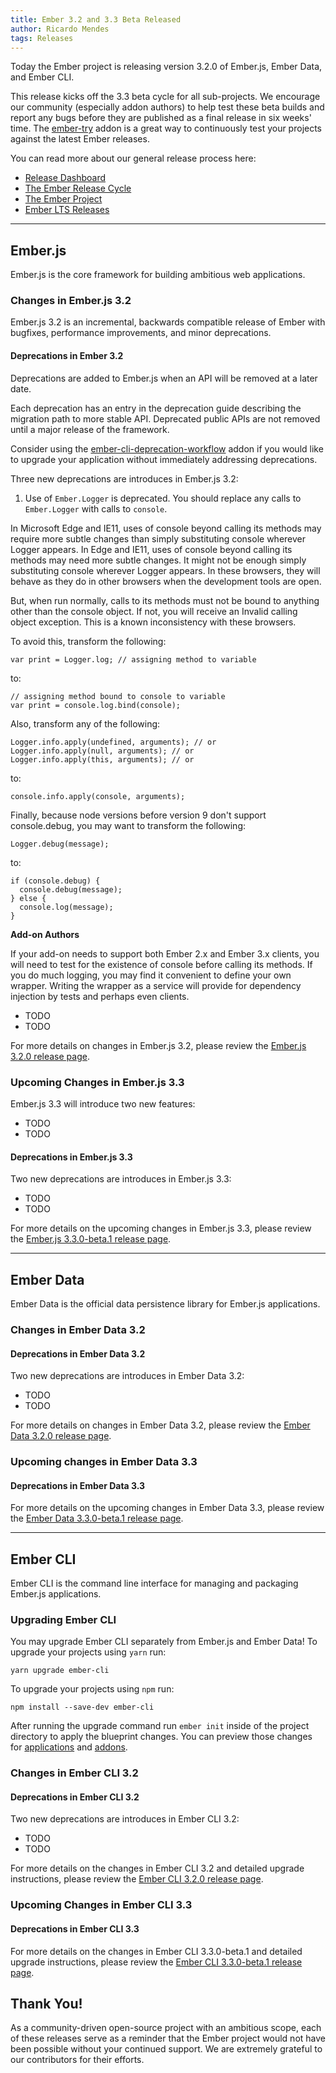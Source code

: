 ```yaml
---
title: Ember 3.2 and 3.3 Beta Released
author: Ricardo Mendes
tags: Releases
---
```


Today the Ember project is releasing version 3.2.0 of Ember.js, Ember Data, and Ember CLI.

This release kicks off the 3.3 beta cycle for all sub-projects. We encourage our
community (especially addon authors) to help test these beta builds and report
any bugs before they are published as a final release in six weeks' time. The
[ember-try](https://github.com/ember-cli/ember-try) addon is a great way to
continuously test your projects against the latest Ember releases.

You can read more about our general release process here:

- [Release Dashboard](http://emberjs.com/builds/)
- [The Ember Release Cycle](http://emberjs.com/blog/2013/09/06/new-ember-release-process.html)
- [The Ember Project](http://emberjs.com/blog/2015/06/16/ember-project-at-2-0.html)
- [Ember LTS Releases](http://emberjs.com/blog/2016/02/25/announcing-embers-first-lts.html)

---

## Ember.js

Ember.js is the core framework for building ambitious web applications.

### Changes in Ember.js 3.2

Ember.js 3.2 is an incremental, backwards compatible release of Ember with
bugfixes, performance improvements, and minor deprecations.

#### Deprecations in Ember 3.2

Deprecations are added to Ember.js when an API will be removed at a later date.

Each deprecation has an entry in the deprecation guide describing the migration
path to more stable API. Deprecated public APIs are not removed until a major
release of the framework.

Consider using the
[ember-cli-deprecation-workflow](https://github.com/mixonic/ember-cli-deprecation-workflow)
addon if you would like to upgrade your application without immediately addressing
deprecations.

Three new deprecations are introduces in Ember.js 3.2:

1. Use of `Ember.Logger` is deprecated. You should replace any calls to `Ember.Logger` with calls to `console`. 

In Microsoft Edge and IE11, uses of console beyond calling its methods may require more subtle changes than simply substituting console wherever Logger appears. In Edge and IE11, uses of console beyond calling its methods may need more subtle changes. It might not be enough simply substituting console wherever Logger  appears. In these browsers, they will behave as they do in other browsers when the development tools are open. 

But, when run  normally, calls to its methods must not be bound to anything other than  the console object. If not, you will receive an Invalid calling object exception. This is a known inconsistency with these browsers. 

To avoid this, transform the following:

```
var print = Logger.log; // assigning method to variable
```

to:

```
// assigning method bound to console to variable
var print = console.log.bind(console);
```

Also, transform any of the following:

```
Logger.info.apply(undefined, arguments); // or
Logger.info.apply(null, arguments); // or
Logger.info.apply(this, arguments); // or
```

to:

```
console.info.apply(console, arguments);
```

Finally, because node versions before version 9 don't support console.debug, you may want to transform the following:

```
Logger.debug(message);
```

to:

```
if (console.debug) {
  console.debug(message);
} else {
  console.log(message);
}
```

**Add-on Authors**

If your add-on needs to support both Ember 2.x and Ember 3.x clients, you will need to test for the existence of console before calling its methods. If you do much logging, you may find it convenient to define your own wrapper. Writing the wrapper as a service will provide for dependency injection by tests and perhaps even clients.

* TODO
* TODO

For more details on changes in Ember.js 3.2, please review the
[Ember.js 3.2.0 release page](https://github.com/emberjs/ember.js/releases/tag/v3.2.0).

### Upcoming Changes in Ember.js 3.3

Ember.js 3.3 will introduce two new features:

* TODO
* TODO

#### Deprecations in Ember.js 3.3

Two new deprecations are introduces in Ember.js 3.3:

* TODO
* TODO

For more details on the upcoming changes in Ember.js 3.3, please review the
[Ember.js 3.3.0-beta.1 release page](https://github.com/emberjs/ember.js/releases/tag/v3.3.0-beta.1).

---

## Ember Data

Ember Data is the official data persistence library for Ember.js applications.

### Changes in Ember Data 3.2

#### Deprecations in Ember Data 3.2

Two new deprecations are introduces in Ember Data 3.2:

* TODO
* TODO

For more details on changes in Ember Data 3.2, please review the
[Ember Data 3.2.0 release page](https://github.com/emberjs/data/releases/tag/v3.2.0).


### Upcoming changes in Ember Data 3.3


#### Deprecations in Ember Data 3.3

For more details on the upcoming changes in Ember Data 3.3, please review the
[Ember Data 3.3.0-beta.1 release page](https://github.com/emberjs/data/releases/tag/v3.3.0-beta.1).

---

## Ember CLI

Ember CLI is the command line interface for managing and packaging Ember.js
applications.

### Upgrading Ember CLI

You may upgrade Ember CLI separately from Ember.js and Ember Data! To upgrade
your projects using `yarn` run:

```
yarn upgrade ember-cli
```

To upgrade your projects using `npm` run:

```
npm install --save-dev ember-cli
```

After running the
upgrade command run `ember init` inside of the project directory to apply the
blueprint changes. You can preview those changes for [applications](https://github.com/ember-cli/ember-new-output/compare/v3.1.0...v3.2.0)
and [addons](https://github.com/ember-cli/ember-addon-output/compare/v3.1.0...v3.2.0).

### Changes in Ember CLI 3.2

#### Deprecations in Ember CLI 3.2

Two new deprecations are introduces in Ember CLI 3.2:

* TODO
* TODO

For more details on the changes in Ember CLI 3.2 and detailed upgrade
instructions, please review the [Ember CLI  3.2.0 release page](https://github.com/ember-cli/ember-cli/releases/tag/v3.2.0).

### Upcoming Changes in Ember CLI 3.3

#### Deprecations in Ember CLI 3.3

For more details on the changes in Ember CLI 3.3.0-beta.1 and detailed upgrade
instructions, please review the [Ember CLI 3.3.0-beta.1 release page](https://github.com/ember-cli/ember-cli/releases/tag/v3.3.0-beta.1).

## Thank You!

As a community-driven open-source project with an ambitious scope, each of
these releases serve as a reminder that the Ember project would not have been
possible without your continued support. We are extremely grateful to our
contributors for their efforts.
